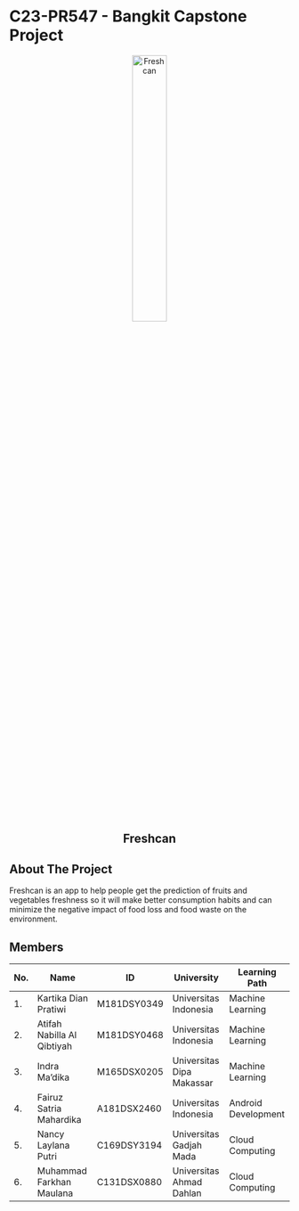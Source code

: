 # C23-PR547 - Bangkit Capstone Project 

<p align="center">
  <img width="35%" src="![Group 8](https://github.com/Freshcan/.github/assets/71454174/494312b2-394c-4518-93ce-a24bfd5f33c1)
" alt="Freshcan"><br>
  <h2 align="center">Freshcan</h2>
</p>

## About The Project
Freshcan is an app to help people get the prediction of fruits and vegetables freshness so it will make better consumption habits and can minimize the negative impact of food loss and food waste on the environment. 

## Members


|No.| Name        |ID           | University  | Learning Path|
|---| ------------- |-------------| -----|---|
|1.| Kartika Dian Pratiwi |M181DSY0349| Universitas Indonesia | Machine Learning
|2.| Atifah Nabilla Al Qibtiyah| M181DSY0468 |    Universitas Indonesia | Machine Learning
|3.| Indra Ma’dika | M165DSX0205 | Universitas Dipa Makassar| Machine Learning
|4.| Fairuz Satria Mahardika | A181DSX2460 | Universitas Indonesia | Android Development
|5.| Nancy Laylana Putri | C169DSY3194 |  Universitas Gadjah Mada | Cloud Computing
|6.| Muhammad Farkhan Maulana  |C131DSX0880  |   Universitas Ahmad Dahlan | Cloud Computing


<!-- <tr>
  <th>Name</th>
  <th>Bangkit ID</th>
  <th>University</th>
</tr> -->
